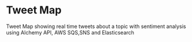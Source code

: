 Tweet Map
==============

Tweet Map showing real time tweets about a topic with sentiment analysis using Alchemy API, AWS SQS,SNS and Elasticsearch
